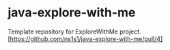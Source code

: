# java-explore-with-me
Template repository for ExploreWithMe project.
[https://github.com/ns1s1/java-explore-with-me/pull/4]

